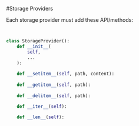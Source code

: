 #Storage Providers

Each storage provider must add these API/methods:



```python


class StorageProvider():
    def __init__(
        self,
        ...
    ):
        
    def __setitem__(self, path, content):
        
    def __getitem__(self, path):
        
    def __delitem__(self, path):

    def __iter__(self):

    def __len__(self):
```

